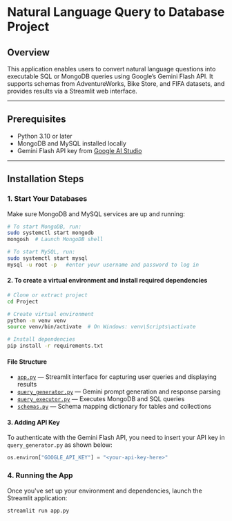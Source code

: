 # Natural Language Query to Database Project

## Overview
This application enables users to convert natural language questions into executable SQL or MongoDB queries using Google’s Gemini Flash API. It supports schemas from AdventureWorks, Bike Store, and FIFA datasets, and provides results via a Streamlit web interface.

---

## Prerequisites

- Python 3.10 or later  
- MongoDB and MySQL installed locally  
- Gemini Flash API key from [Google AI Studio](https://makersuite.google.com/app)

---

## Installation Steps

### 1. Start Your Databases
Make sure MongoDB and MySQL services are up and running:

```bash
# To start MongoDB, run:
sudo systemctl start mongodb
mongosh  # Launch MongoDB shell

# To start MySQL, run:
sudo systemctl start mysql
mysql -u root -p   #enter your username and password to log in
```

#### 2. To create a virtual environment and install required dependencies
```bash
# Clone or extract project
cd Project

# Create virtual environment
python -m venv venv
source venv/bin/activate  # On Windows: venv\Scripts\activate

# Install dependencies
pip install -r requirements.txt
```

#### File Structure

- [`app.py`](app.py) — Streamlit interface for capturing user queries and displaying results  
- [`query_generator.py`](query_generator.py) — Gemini prompt generation and response parsing  
- [`query_executor.py`](query_executor.py) — Executes MongoDB and SQL queries  
- [`schemas.py`](schemas.py) — Schema mapping dictionary for tables and collections  


#### 3. Adding API Key

To authenticate with the Gemini Flash API, you need to insert your API key in `query_generator.py` as shown below:

```python
os.environ["GOOGLE_API_KEY"] = "<your-api-key-here>"
```
### 4. Running the App

Once you've set up your environment and dependencies, launch the Streamlit application:

```bash
streamlit run app.py

